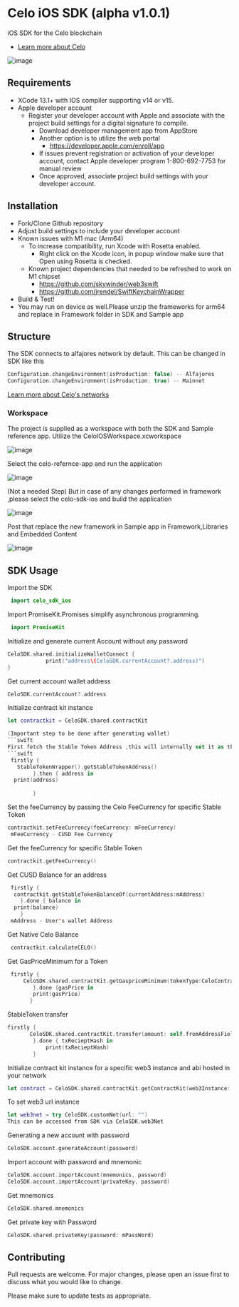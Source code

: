 # Celo iOS SDK (alpha v1.0.1)

iOS SDK for the Celo blockchain

- [Learn more about Celo](https://docs.celo.org/)

![image](https://user-images.githubusercontent.com/22989626/159862411-e25f173c-248d-49f6-b7f3-c05afc199362.png)

## Requirements

- XCode 13.1+ with IOS compiler supporting v14 or v15.
- Apple developer account
  - Register your developer account with Apple and associate with the project build settings for a digital signature to compile.
    - Download developer management app from AppStore
    - Another option is to utilize the web portal
      - https://developer.apple.com/enroll/app
     - If issues prevent registration or activation of your developer account, contact Apple developer program 1-800-692-7753 for manual review
    - Once approved, associate project build settings with your developer account.

## Installation

- Fork/Clone Github repository
- Adjust build settings to include your developer account
- Known issues with M1 mac (Arm64)
  - To increase compatibility, run Xcode with Rosetta enabled. 
    - Right click on the Xcode icon, in popup window make sure that Open using Rosetta is checked.
  - Known project dependencies that needed to be refreshed to work on M1 chipset
    - https://github.com/skywinder/web3swift
    - https://github.com/jrendel/SwiftKeychainWrapper 
- Build & Test!
- You may run on device as well.Please unzip the frameworks for arm64 and replace in Framework folder in SDK and Sample app

## Structure
The SDK connects to alfajores network by default. This can be changed in SDK like this

```swift
Configuration.changeEnvironment(isProduction: false) -- Alfajores
Configuration.changeEnvironment(isProduction: true) -- Mainnet
```

[Learn more about Celo's networks](https://docs.celo.org/getting-started/choosing-a-network)

### Workspace
The project is supplied as a workspace with both the SDK and Sample reference app. Utilize the CeloIOSWorkspace.xcworkspace

![image](https://user-images.githubusercontent.com/22989626/144111104-666babae-6239-4dc2-8cf3-771741d4b526.png)

Select the celo-refernce-app and run the application

![image](https://user-images.githubusercontent.com/22989626/144111328-6f4409ca-7d64-494a-9a78-0e2634cbd260.png)

(Not a needed Step) But in case of any changes performed in framework ,please select the celo-sdk-ios and build the application

![image](https://user-images.githubusercontent.com/22989626/144112368-637a9cc8-69da-4a9c-b0cd-7938c703e674.png)

Post that replace the new framework in Sample app in Framework,Libraries and Embedded Content

![image](https://user-images.githubusercontent.com/22989626/144112520-8a50d183-45de-4e65-845a-171257b65aad.png)


## SDK Usage

Import the SDK
```swift
 import celo_sdk_ios
```


Import PromiseKit.Promises simplify asynchronous programming.
```swift
 import PromiseKit
```



Initialize and generate current Account without any password
```swift
CeloSDK.shared.initializeWalletConnect {
            print("address\(CeloSDK.currentAccount?.address)")
}
```
Get current account wallet address
```swift
CeloSDK.currentAccount?.address
```

Initialize contract kit instance
```swift
let contractkit = CeloSDK.shared.contractKit
```
```swift
(Important step to be done after generating wallet)
```swift
First fetch the Stable Token Address ,this will internally set it as the FeeCurrency in the ContractKit 
```swift
 firstly {
   StableTokenWrapper().getStableTokenAddress()
        }.then { address in
  print(address)
            
        }
```

Set the feeCurrency by passing the Celo FeeCurrency for specific Stable Token
```swift
contractkit.setFeeCurrency(feeCurrency: mFeeCurrency)
 mFeeCurrency - CUSD Fee Currency
```

Get the feeCurrency for specific Stable Token
```swift
contractkit.getFeeCurrency()
```


Get CUSD Balance for an address
```swift
 firstly {
  contractkit.getStableTokenBalanceOf(currentAddress:mAddress)
    }.done { balance in
  print(balance)
    }
 mAddress - User's wallet Address
```

Get Native Celo Balance

```swift
 contractkit.calculateCELO()

```

Get GasPriceMinimum for a Token 

```swift
 firstly {
     CeloSDK.shared.contractKit.getGaspriceMinimum(tokenType:CeloContractClass.StableToken)
        }.done {gasPrice in
        print(gasPrice)
       }
```

StableToken transfer

```swift
firstly {
       CeloSDK.shared.contractKit.transfer(amount: self.fromAddressField.text!, toAddress: self.toAddressField.text!)
        }.done { txRecieptHash in
            print(txRecieptHash)
        }
```

Initialize contract kit instance for a specific web3 instance and abi hosted in your network
```swift
let contract = CeloSDK.shared.contractKit.getContractKit(web3Instance: CeloSDK.web3Net, abi, at: EthereumAddress(contractAddress)!)
```

To set web3 url instance

```swift
let web3net = try CeloSDK.customNet(url: "")
This can be accessed from SDK via CeloSDK.web3Net
```



Generating a new account with password
```swift
CeloSDK.account.generateAccount(password)
```

Import account with password and mnemonic
```swift
CeloSDK.account.importAccount(mnemonics, password)
CeloSDK.account.importAccount(privateKey, password)
```

Get mnemonics
```swift
CeloSDK.shared.mnemonics
```

Get private key with Password
```swift
CeloSDK.shared.privateKey(password: mPassWord)
```


## Contributing
Pull requests are welcome. For major changes, please open an issue first to discuss what you would like to change.

Please make sure to update tests as appropriate.
